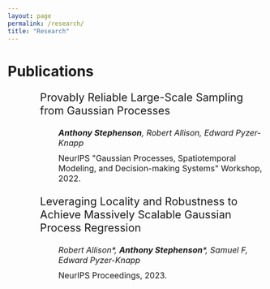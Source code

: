 ```yaml
---
layout: page
permalink: /research/
title: "Research"
---
```


<style>
  ul li {
    list-style-type: none;
    margin-left: 40px;
    font-size: 16pt;
}
ul li li {
  list-style-type: none;
    margin-left: 0;
    font-size: 12pt;
}
li{
  margin: 10px 0;
}
</style>
# Publications

* Provably Reliable Large-Scale Sampling from Gaussian Processes
  + _**Anthony Stephenson**, Robert Allison, Edward Pyzer-Knapp_
  + NeurIPS "Gaussian Processes, Spatiotemporal Modeling, and Decision-making
    Systems" Workshop, 2022.
  
* Leveraging Locality and Robustness to Achieve Massively Scalable Gaussian Process Regression
  + _Robert Allison*, **Anthony Stephenson***, Samuel F, Edward Pyzer-Knapp_
  + NeurIPS Proceedings, 2023.

<!--   <li style="font-size: 16pt; list-style: none; margin-left: 40px;"> Provably Reliable Large-Scale Sampling from Gaussian Processes </li>
_**Anthony Stephenson**, Robert Allison, Edward Pyzer-Knapp_\
  NeurIPS "Gaussian Processes, Spatiotemporal Modeling, and Decision-making Systems" Workshop, 2022.

 
<li style="font-size: 16pt; list-style: none; margin-left: 40px;"> Leveraging Locality and Robustness to Achieve Massively Scalable Gaussian Process Regression </li>
_Robert Allison*, **Anthony Stephenson***, Samuel F, Edward Pyzer-Knapp_\
NeurIPS Proceedings, 2023. -->